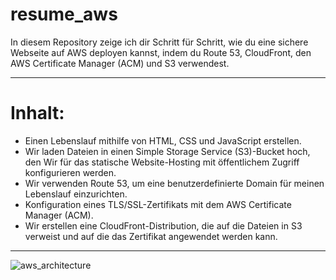# resume_aws


<p>
In diesem Repository zeige ich dir Schritt für Schritt, wie du eine sichere Webseite auf AWS deployen kannst, 
indem du Route 53, CloudFront, den AWS Certificate Manager (ACM) und S3 verwendest.
</p> 

<hr>

<h1>Inhalt:</h1>

- Einen Lebenslauf mithilfe von HTML, CSS und JavaScript erstellen.
- Wir laden Dateien in einen Simple Storage Service (S3)-Bucket hoch, den Wir für das statische Website-Hosting mit öffentlichem Zugriff konfigurieren werden.
- Wir verwenden Route 53, um eine benutzerdefinierte Domain für meinen Lebenslauf einzurichten.
- Konfiguration eines TLS/SSL-Zertifikats mit dem AWS Certificate Manager (ACM).
- Wir erstellen eine CloudFront-Distribution, die auf die Dateien in S3 verweist und auf die das Zertifikat angewendet werden kann.

<hr>

![aws_architecture](https://github.com/WingsOfFury/resume_aws/assets/85767977/ee1f3ba1-bc48-4465-8579-9f5573c43e0e)
